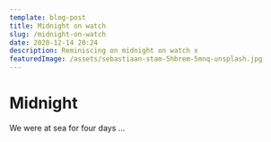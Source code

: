 ```yaml
---
template: blog-post
title: Midnight on watch
slug: /midnight-on-watch
date: 2020-12-14 20:24
description: Reminiscing on midnight on watch x
featuredImage: /assets/sebastiaan-stam-5hbrem-5mnq-unsplash.jpg
---
```

# Midnight 

We were at sea for four days ...